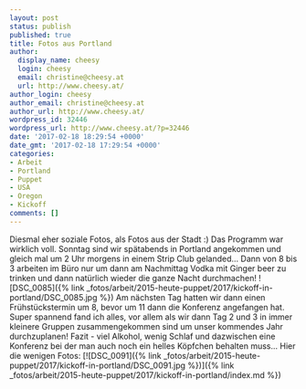 ```yaml
---
layout: post
status: publish
published: true
title: Fotos aus Portland
author:
  display_name: cheesy
  login: cheesy
  email: christine@cheesy.at
  url: http://www.cheesy.at/
author_login: cheesy
author_email: christine@cheesy.at
author_url: http://www.cheesy.at/
wordpress_id: 32446
wordpress_url: http://www.cheesy.at/?p=32446
date: '2017-02-18 18:29:54 +0000'
date_gmt: '2017-02-18 17:29:54 +0000'
categories:
- Arbeit
- Portland
- Puppet
- USA
- Oregon
- Kickoff
comments: []
---
```

Diesmal eher soziale Fotos, als Fotos aus der Stadt :) Das Programm war wirklich voll. Sonntag sind wir spätabends in Portland angekommen und gleich mal um 2 Uhr morgens in einem Strip Club gelanded... Dann von 8 bis 3 arbeiten im Büro nur um dann am Nachmittag Vodka mit Ginger beer zu trinken und dann natürlich wieder die ganze Nacht durchmachen!
![DSC_0085]({% link _fotos/arbeit/2015-heute-puppet/2017/kickoff-in-portland/DSC_0085.jpg %})
Am nächsten Tag hatten wir dann einen Frühstückstermin um 8, bevor um 11 dann die Konferenz angefangen hat. Super spannend fand ich alles, vor allem als wir dann Tag 2 und 3 in immer kleinere Gruppen zusammengekommen sind um unser kommendes Jahr durchzuplanen!
Fazit - viel Alkohol, wenig Schlaf und dazwischen eine Konferenz bei der man auch noch ein helles Köpfchen behalten muss...
Hier die wenigen Fotos:
[![DSC_0091]({% link _fotos/arbeit/2015-heute-puppet/2017/kickoff-in-portland/DSC_0091.jpg %})]({% link _fotos/arbeit/2015-heute-puppet/2017/kickoff-in-portland/index.md %})
